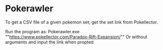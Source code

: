 # Pokerawler

To get a CSV file of a given pokemon set, get the set link from Pokellector.

Run the program as: Pokerawler.exe ""https://www.pokellector.com/Paradox-Rift-Expansion/""
Or without arguments and input the link when propted
